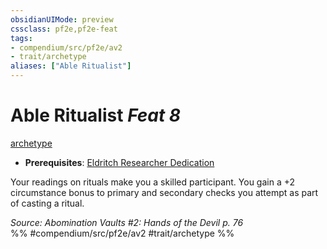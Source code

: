 ```yaml
---
obsidianUIMode: preview
cssclass: pf2e,pf2e-feat
tags:
- compendium/src/pf2e/av2
- trait/archetype
aliases: ["Able Ritualist"]
---
```

# Able Ritualist  *Feat 8*  
[archetype](../../Rules/traits/archetype.md)  

- **Prerequisites**: [Eldritch Researcher Dedication](eldritch-researcher-dedication-av2.md)

Your readings on rituals make you a skilled participant. You gain a +2 circumstance bonus to primary and secondary checks you attempt as part of casting a ritual.

*Source: Abomination Vaults #2: Hands of the Devil p. 76*  
%% #compendium/src/pf2e/av2 #trait/archetype %%